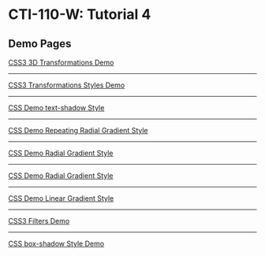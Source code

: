 # CTI-110-W: Tutorial 4 

## Demo Pages

[CSS3 3D Transformations Demo](https://acc-it-dept.github.io/CTI-110-W-T4-Demo/demo_transformations3d.html)

> 
---
[CSS3 Transformations Styles Demo](https://acc-it-dept.github.io/CTI-110-W-T4-Demo/demo_transformations.html)

> 
---
[CSS Demo text-shadow Style](https://acc-it-dept.github.io/CTI-110-W-T4-Demo/demo_text_shadows.html)

> 
---
[CSS Demo Repeating Radial Gradient Style](https://acc-it-dept.github.io/CTI-110-W-T4-Demo/demo_repeat_radial_gradients.html)

> 
---
[CSS Demo Radial Gradient Style](https://acc-it-dept.github.io/CTI-110-W-T4-Demo/demo_radial_gradients.html)

> 
---
[CSS Demo Radial Gradient Style](https://acc-it-dept.github.io/CTI-110-W-T4-Demo/demo_radial_gradients.html)

> 
---
[CSS Demo Linear Gradient Style](https://acc-it-dept.github.io/CTI-110-W-T4-Demo/demo_linear_gradients.html)

> 
---
[CSS3 Filters Demo](https://acc-it-dept.github.io/CTI-110-W-T4-Demo/demo_filters.html)

> 
---
[CSS box-shadow Style Demo](https://acc-it-dept.github.io/CTI-110-W-T4-Demo/demo_box_shadows.html)

> 
